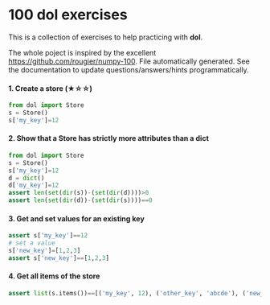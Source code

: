 


# 100 dol exercises

This is a collection of exercises to help practicing with **dol**.


The whole poject is inspired 
by the excellent  <https://github.com/rougier/numpy-100>.
File automatically generated. See the documentation to update questions/answers/hints programmatically.

#### 1. Create a store (★☆☆)


```python
from dol import Store
s = Store()
s['my_key']=12
```
#### 2. Show that a Store has strictly more attributes than a dict


```python
from dol import Store
s = Store()
s['my_key']=12
d = dict()
d['my_key']=12
assert len(set(dir(s))-(set(dir(d))))>0
assert len(set(dir(d))-(set(dir(s))))==0
```
#### 3. Get and set values for an existing key


```python
assert s['my_key']==12
# set a value
s['new_key']=[1,2,3]
assert s['new_key']==[1,2,3]
```
#### 4. Get all items of the store


```python
assert list(s.items())==[('my_key', 12), ('other_key', 'abcde'), ('new_key', [1, 2, 3])]
```